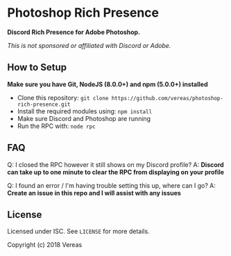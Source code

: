 Photoshop Rich Presence
====================

**Discord Rich Presence for Adobe Photoshop.**

*This is not sponsored or affiliated with Discord or Adobe.*


How to Setup
------------

   **Make sure you have Git, NodeJS (8.0.0+) and npm (5.0.0+) installed**
   
   - Clone this repository: `git clone https://github.com/vereas/photoshop-rich-presence.git`
   - Install the required modules using: `npm install`
   - Make sure Discord and Photoshop are running
   - Run the RPC with: `node rpc`


FAQ
-------
   Q: I closed the RPC however it still shows on my Discord profile?
   A: **Discord can take up to one minute to clear the RPC from displaying on your profile**
   
   Q: I found an error / I'm having trouble setting this up, where can I go?
   A: **Create an issue in this repo and I will assist with any issues**

License
------

Licensed under ISC. See `LICENSE` for more details.

Copyright (c) 2018 Vereas